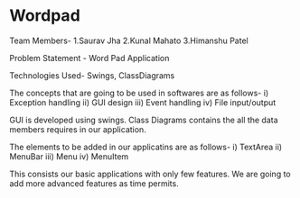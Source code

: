 # Wordpad

Team Members-
1.Saurav Jha
2.Kunal Mahato
3.Himanshu Patel

Problem Statement - Word Pad Application

Technologies Used- Swings, ClassDiagrams

The concepts that are going to be used in softwares are as follows-
    i) Exception handling
    ii) GUI design
    iii) Event handling
    iv) File input/output

GUI is developed using swings.
Class Diagrams contains the all the data members requires in our application.

The elements to be added in our applicatins are as follows-
    i) TextArea
    ii) MenuBar
    iii) Menu
    iv) MenuItem

This consists our basic applications with only few features. We are going to add more advanced features as time permits.
